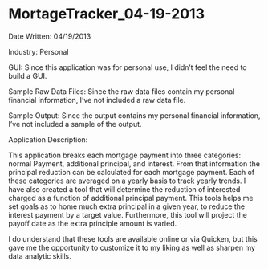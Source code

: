 # MortageTracker_04-19-2013

Date Written: 04/19/2013

Industry: Personal

GUI: Since this application was for personal use, I didn’t feel the need to build a GUI.

Sample Raw Data Files:
Since the raw data files contain my personal financial information, I’ve not included a raw data file.

Sample Output:
Since the output contains my personal financial information, I’ve not included a sample of the output.

Application Description:

This application breaks each mortgage payment into three categories: normal Payment, additional principal, and interest.  From that information the principal reduction can be calculated for each mortgage payment.  Each of these categories are averaged on a yearly basis to track yearly trends.  I have also created a tool that will determine the reduction of interested charged as a function of additional principal payment.  This tools helps me set goals as to home much extra principal in a given year, to reduce the interest payment by a target value.  Furthermore, this tool will project the payoff date as the extra principle amount is varied.

I do understand that these tools are available online or via Quicken, but this gave me the opportunity to customize it to my liking as well as sharpen my data analytic skills.
